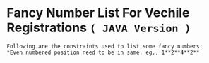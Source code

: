 # Fancy Number List For Vechile Registrations `( JAVA Version )`

	Following are the constraints used to list some fancy numbers:
	*Even numbered position need to be in same. eg., 1**2**4**2**
